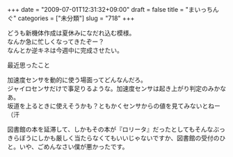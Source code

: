 +++
date = "2009-07-01T12:31:32+09:00"
draft = false
title = "まいっちんぐ"
categories = ["未分類"]
slug = "718"
+++

<p>どうも新機体作成は夏休みになだれ込む模様。<br />なんか急に忙しくなってきたぞー？<br />なんとか逆キネは今週中に完成させたい。</p>

<p>最近思ったこと</p>

<p>加速度センサを動的に使う場面ってどんなんだろ。<br />ジャイロセンサだけで事足りるような。加速度センサは起き上がり判定のみかなあ。<br />坂道を上るときに使えそうかも？ともかくセンサからの値を見てみないとねー（汗</p>

<p>図書館の本を延滞して、しかもその本が『ロリータ』だったとしてもそんなぶっきらぼうにしかも厳しく当たらなくてもいいじゃないですか、図書館の受付のひと。いや、ごめんなさい僕が悪かったです。</p>

